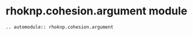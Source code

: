 # rhoknp.cohesion.argument module

```{eval-rst}
.. automodule:: rhoknp.cohesion.argument
```

```{toctree}
```

